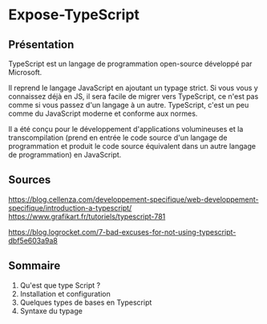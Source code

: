 # Expose-TypeScript

## Présentation

TypeScript est un langage de programmation open-source développé par Microsoft.

Il reprend le langage JavaScript en ajoutant un typage strict. Si vous vous y connaissez déjà en JS, il sera facile de migrer vers TypeScript, ce n'est pas comme si vous passez d'un langage à un autre.
TypeScript, c'est un peu comme du JavaScript moderne et conforme aux normes.

Il a été conçu pour le développement d'applications volumineuses et la transcompilation (prend en entrée le code source d'un langage de programmation et produit le code source équivalent dans un autre langage de programmation) en JavaScript.

## Sources

https://blog.cellenza.com/developpement-specifique/web-developpement-specifique/introduction-a-typescript/
https://www.grafikart.fr/tutoriels/typescript-781

https://blog.logrocket.com/7-bad-excuses-for-not-using-typescript-dbf5e603a9a8

## Sommaire

1. Qu'est que type Script ?
2. Installation et configuration 
3. Quelques types de bases en Typescript
4. Syntaxe du typage
